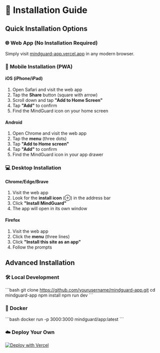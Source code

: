 # 📱 Installation Guide

## Quick Installation Options

### 🌐 **Web App (No Installation Required)**
Simply visit [mindguard-app.vercel.app](https://mindguard-app.vercel.app) in any modern browser.

### 📱 **Mobile Installation (PWA)**

#### **iOS (iPhone/iPad)**
1. Open Safari and visit the web app
2. Tap the **Share** button (square with arrow)
3. Scroll down and tap **"Add to Home Screen"**
4. Tap **"Add"** to confirm
5. Find the MindGuard icon on your home screen

#### **Android**
1. Open Chrome and visit the web app
2. Tap the **menu** (three dots)
3. Tap **"Add to Home screen"**
4. Tap **"Add"** to confirm
5. Find the MindGuard icon in your app drawer

### 💻 **Desktop Installation**

#### **Chrome/Edge/Brave**
1. Visit the web app
2. Look for the **install icon** (⊕) in the address bar
3. Click **"Install MindGuard"**
4. The app will open in its own window

#### **Firefox**
1. Visit the web app
2. Click the **menu** (three lines)
3. Click **"Install this site as an app"**
4. Follow the prompts

## Advanced Installation

### 🛠️ **Local Development**
\`\`\`bash
git clone https://github.com/yourusername/mindguard-app.git
cd mindguard-app
npm install
npm run dev
\`\`\`

### 🐳 **Docker**
\`\`\`bash
docker run -p 3000:3000 mindguard/app:latest
\`\`\`

### ☁️ **Deploy Your Own**
[![Deploy with Vercel](https://vercel.com/button)](https://vercel.com/new/clone?repository-url=https://github.com/yourusername/mindguard-app)
